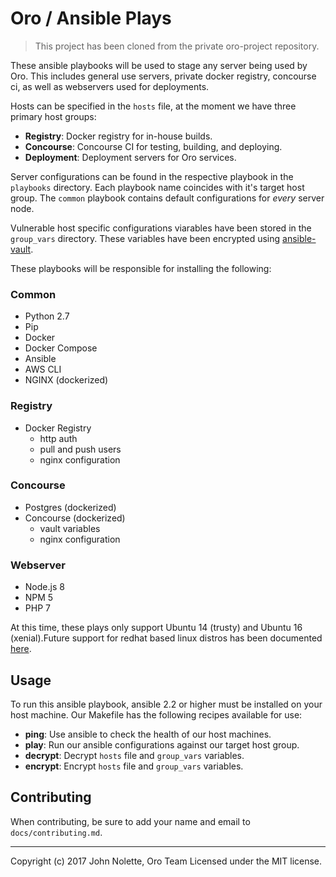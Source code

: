 # Oro / Ansible Plays

> This project has been cloned from the private oro-project repository.

These ansible playbooks will be used to stage any server being used by Oro.
This includes general use servers, private docker registry, concourse ci, as well as webservers used for deployments.

Hosts can be specified in the `hosts` file, at the moment we have three primary host groups:

* **Registry**: Docker registry for in-house builds.
* **Concourse**: Concourse CI for testing, building, and deploying.
* **Deployment**: Deployment servers for Oro services.

Server configurations can be found in the respective playbook in the `playbooks` directory.
Each playbook name coincides with it's target host group.
The `common` playbook contains default configurations for *every* server node.

Vulnerable host specific configurations viarables have been stored in the `group_vars` directory.
These variables have been encrypted using [ansible-vault](http://docs.ansible.com/ansible/latest/playbooks_vault.html).

These playbooks will be responsible for installing the following:

### Common

* Python 2.7
* Pip
* Docker
* Docker Compose
* Ansible
* AWS CLI
* NGINX (dockerized)

### Registry

* Docker Registry
    * http auth
    * pull and push users
    * nginx configuration

### Concourse

* Postgres (dockerized)
* Concourse (dockerized)
    * vault variables
    * nginx configuration

### Webserver

* Node.js 8
* NPM 5
* PHP 7

At this time, these plays only support Ubuntu 14 (trusty) and Ubuntu 16 (xenial).Future support for redhat based linux distros has been documented [here](https://app.asana.com/0/420818284556935/420818284556934/f).

## Usage

To run this ansible playbook, ansible 2.2 or higher must be installed on your host machine.
Our Makefile has the following recipes available for use:

* **ping**: Use ansible to check the health of our host machines.
* **play**: Run our ansible configurations against our target host group.
* **decrypt**: Decrypt `hosts` file and `group_vars` variables.
* **encrypt**: Encrypt `hosts` file and `group_vars` variables.

## Contributing

When contributing, be sure to add your name and email to `docs/contributing.md`.

---
Copyright (c) 2017 John Nolette, Oro Team Licensed under the MIT license.
